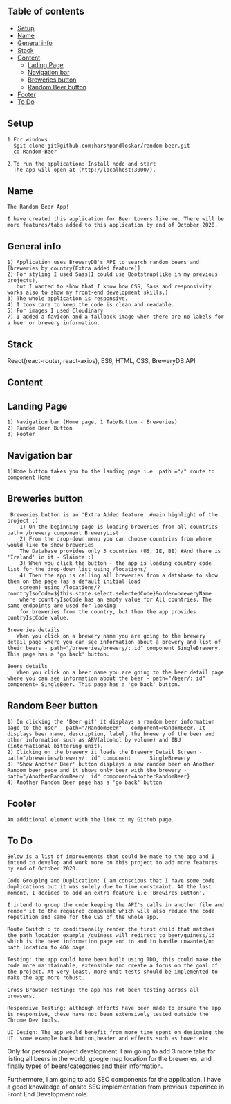 ## Table of contents

- [Setup](#setup)
- [Name](#name)
- [General info](#general-info)
- [Stack](#stack)
- [Content](#content)
  - [Lading Page](#landing-page)
  - [Navigation bar](#navigation-bar)
  - [Breweries button](#breweries-button)
  - [Random Beer button](#Random-beer-button)
- [Footer](#footer)
- [To Do](#to-do)

## Setup

    1.For windows
      $git clone git@github.com:harshpandloskar/random-beer.git
      cd Random-Beer

    2.To run the application: Install node and start
      The app will open at (http://localhost:3000/).

## Name

    The Random Beer App! 

    I have created this application for Beer Lovers like me. There will be more features/tabs added to this application by end of October 2020.

## General info

    1) Application uses BreweryDB's API to search random beers and [breweries by country(Extra added feature)]
    2) For styling I used Sass(I could use Bootstrap(like in my previous projects),
       but I wanted to show that I know how CSS, Sass and responsivity works also to show my front-end development skills.)
    3) The whole application is responsive.
    4) I took care to keep the code is clean and readable.
    5) For images I used Cloudinary
    7) I added a favicon and a fallback image when there are no labels for a beer or brewery information.

## Stack

React(react-router, react-axios), ES6, HTML, CSS, BreweryDB API

## Content

## Landing Page

    1) Navigation bar (Home page, 1 Tab/Button - Breweries)
    2) Random Beer Button
    3) Footer

## Navigation bar

    1)Home button takes you to the landing page i.e  path ="/" route to component Home

## Breweries button

     Breweries button is an 'Extra Added feature' #main highlight of the project :)
        1) On the beginning page is loading breweries from all countries - path= /brewery component BreweryList
        2) From the drop-down menu you can choose countries from where would like to show breweries
        The Database provides only 3 countries (US, IE, BE) #And there is 'Ireland' in it - Sláinte :)
        3) When you click the button - the app is loading country code list for the drop-down list using /locations/
        4) Then the app is calling all breweries from a database to show them on the page (as a default initial load
        screen) using /locations/?countryIsoCode=${this.state.select.selectedCode}&order=breweryName
        where countryIsoCode has an empty value for All countries. The same endpoints are used for looking
        for breweries from the country, but then the app provides cuntryIscCode value.

    Breweries details
       When you click on a brewery name you are going to the brewery detail page where you can see information about a brewery and list of their beers - path="/breweries/brewery/: id" component SingleBrewery. This page has a 'go back' button.

    Beers details
       When you click on a beer name you are going to the beer detail page where you can see information about the beer - path="/beer/: id" component= SingleBeer. This page has a 'go back' button.

## Random Beer button

    1) On clicking the 'Beer gif' it displays a random beer information page to the user - path="/RandomBeer"   component=RandomBeer. It displays beer name, description, label, the brewery of the beer and other information such as ABV(alcohol by volume) and IBU (international bittering unit).
    2) Clicking on the brewery it loads the Brewery Detail Screen - path="/breweries/brewery/: id" component      SingleBrewery
    3) 'Show Another Beer' button displays a new random beer on Another Random beer page and it shows only beer with the brewery - path="/AnotherRandomBeer/: id" component=AnotherRandomBeer}
    4) Another Random Beer page has a 'go back' button

## Footer

    An additional element with the link to my Github page.

## To Do

    Below is a list of improvements that could be made to the app and I intend to develop and work more on this project to add more features by end of October 2020.

    Code Grouping and Duplication: I am conscious that I have some code duplications but it was solely due to time constraint. At the last moment, I decided to add an extra feature i.e 'Brewires Button'.

    I intend to group the code keeping the API's calls in another file and render it to the required component which will also reduce the code repetition and same for the CSS of the whole app.

    Route Switch : to conditionally render the first child that matches the path location example /guiness will redirect to beer/guiness/id which is the beer information page and to and to handle unwanted/no path location to 404 page.

    Testing: the app could have been built using TDD, this could make the code more maintainable, extensible and create a focus on the goal of the project. At very least, more unit tests should be implemented to make the app more robust.

    Cross Browser Testing: the app has not been testing across all browsers.

    Responsive Testing: although efforts have been made to ensure the app is responsive, these have not been extensively tested outside the Chrome Dev tools.

    UI Design: The app would benefit from more time spent on designing the UI. some example back button,header and effects such as hover etc.

Only for personal project development: I am going to add 3 more tabs for listing all beers in the world, google map location for the breweries, and finally types of beers/categories and their information.

Furthermore, I am going to add SEO components for the application. I have a good knowledge of onsite SEO implementation from previous experince in Front End Development role.
